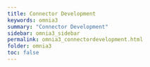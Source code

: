 ```yaml
---
title: Connector Development
keywords: omnia3
summary: "Connector Development"
sidebar: omnia3_sidebar
permalink: omnia3_connectordevelopment.html
folder: omnia3
toc: false
---
```


